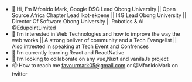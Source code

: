 - 👋 Hi, I’m Mfonido Mark, Google DSC Lead Obong University || Open Source Africa Chapter Lead Ikot-ekpene || I4G Lead Obong University || Director Of Software Obong University || Robotics & AI @EdupointLimited
- 👀 I’m interested in Web Technologies and how to improve the way the web works || A strong beliver of community and a Tech Evangelist || Also intrested in speaking at Tech Event and Confrences 
- 🌱 I’m currently learning React and ReactNative
- 💞️ I’m looking to collaborate on any vue,Nuxt and vanilaJs project 
- 📫 How to reach me favourmark05@gmail.com or @MfonidoMark on twitter

<!---
favourmark05/favourmark05 is a ✨ special ✨ repository because its `README.md` (this file) appears on your GitHub profile.
You can click the Preview link to take a look at your changes.
--->
